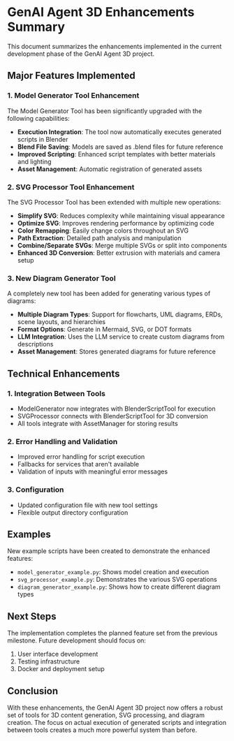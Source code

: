 # GenAI Agent 3D Enhancements Summary

This document summarizes the enhancements implemented in the current development phase of the GenAI Agent 3D project.

## Major Features Implemented

### 1. Model Generator Tool Enhancement
The Model Generator Tool has been significantly upgraded with the following capabilities:
- **Execution Integration**: The tool now automatically executes generated scripts in Blender
- **Blend File Saving**: Models are saved as .blend files for future reference
- **Improved Scripting**: Enhanced script templates with better materials and lighting
- **Asset Management**: Automatic registration of generated assets

### 2. SVG Processor Tool Enhancement
The SVG Processor Tool has been extended with multiple new operations:
- **Simplify SVG**: Reduces complexity while maintaining visual appearance
- **Optimize SVG**: Improves rendering performance by optimizing code
- **Color Remapping**: Easily change colors throughout an SVG
- **Path Extraction**: Detailed path analysis and manipulation
- **Combine/Separate SVGs**: Merge multiple SVGs or split into components
- **Enhanced 3D Conversion**: Better extrusion with materials and camera setup

### 3. New Diagram Generator Tool
A completely new tool has been added for generating various types of diagrams:
- **Multiple Diagram Types**: Support for flowcharts, UML diagrams, ERDs, scene layouts, and hierarchies
- **Format Options**: Generate in Mermaid, SVG, or DOT formats
- **LLM Integration**: Uses the LLM service to create custom diagrams from descriptions
- **Asset Management**: Stores generated diagrams for future reference

## Technical Enhancements

### 1. Integration Between Tools
- ModelGenerator now integrates with BlenderScriptTool for execution
- SVGProcessor connects with BlenderScriptTool for 3D conversion
- All tools integrate with AssetManager for storing results

### 2. Error Handling and Validation
- Improved error handling for script execution
- Fallbacks for services that aren't available
- Validation of inputs with meaningful error messages

### 3. Configuration
- Updated configuration file with new tool settings
- Flexible output directory configuration

## Examples
New example scripts have been created to demonstrate the enhanced features:
- `model_generator_example.py`: Shows model creation and execution
- `svg_processor_example.py`: Demonstrates the various SVG operations
- `diagram_generator_example.py`: Shows how to create different diagram types

## Next Steps
The implementation completes the planned feature set from the previous milestone. Future development should focus on:
1. User interface development
2. Testing infrastructure 
3. Docker and deployment setup

## Conclusion
With these enhancements, the GenAI Agent 3D project now offers a robust set of tools for 3D content generation, SVG processing, and diagram creation. The focus on actual execution of generated scripts and integration between tools creates a much more powerful system than before.
